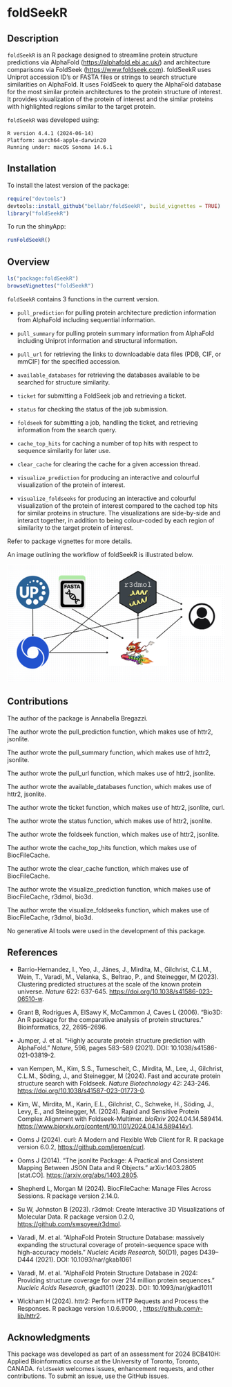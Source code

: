 
<!-- README.md is generated from README.Rmd. Please edit that file -->

# foldSeekR

<!-- badges: start -->
<!-- badges: end -->

## Description

`foldSeekR` is an R package designed to streamline protein structure
predictions via AlphaFold (<https://alphafold.ebi.ac.uk/>) and
architecture comparisons via FoldSeek (<https://www.foldseek.com>).
foldSeekR uses Uniprot accession ID’s or FASTA files or strings to
search structure similarities on AlphaFold. It uses FoldSeek to query
the AlphaFold database for the most similar protein architectures to the
protein structure of interest. It provides visualization of the protein
of interest and the similar proteins with highlighted regions similar to
the target protein.

`foldSeekR` was developed using:

    R version 4.4.1 (2024-06-14)
    Platform: aarch64-apple-darwin20
    Running under: macOS Sonoma 14.6.1

## Installation

To install the latest version of the package:

``` r
require("devtools")
devtools::install_github("bellabr/foldSeekR", build_vignettes = TRUE)
library("foldSeekR")
```

To run the shinyApp:

``` r
runFoldSeekR()
```

## Overview

``` r
ls("package:foldSeekR")
browseVignettes("foldSeekR")
```

`foldSeekR` contains 3 functions in the current version.

- `pull_prediction` for pulling protein architecture prediction
  information from AlphaFold including sequential information.

- `pull_summary` for pulling protein summary information from AlphaFold
  including Uniprot information and structural information.

- `pull_url` for retrieving the links to downloadable data files (PDB,
  CIF, or mmCIF) for the specified accession.

- `available_databases` for retrieving the databases available to be
  searched for structure similarity.

- `ticket` for submitting a FoldSeek job and retrieving a ticket.

- `status` for checking the status of the job submission.

- `foldseek` for submitting a job, handling the ticket, and retrieving
  information from the search query.

- `cache_top_hits` for caching a number of top hits with respect to
  sequence similarity for later use.

- `clear_cache` for clearing the cache for a given accession thread.

- `visualize_prediction` for producing an interactive and colourful
  visualization of the protein of interest.

- `visualize_foldseeks` for producing an interactive and colourful
  visualization of the protein of interest compared to the cached top
  hits for similar proteins in structure. The visualizations are
  side-by-side and interact together, in addition to being colour-coded
  by each region of similarity to the target protein of interest.

Refer to package vignettes for more details.

An image outlining the workflow of foldSeekR is illustrated below.

![](./inst/extdata/foldseek_overview.png)

## Contributions

The author of the package is Annabella Bregazzi.

The author wrote the pull_prediction function, which makes use of httr2,
jsonlite.

The author wrote the pull_summary function, which makes use of httr2,
jsonlite.

The author wrote the pull_url function, which makes use of httr2,
jsonlite.

The author wrote the available_databases function, which makes use of
httr2, jsonlite.

The author wrote the ticket function, which makes use of httr2,
jsonlite, curl.

The author wrote the status function, which makes use of httr2,
jsonlite.

The author wrote the foldseek function, which makes use of httr2,
jsonlite.

The author wrote the cache_top_hits function, which makes use of
BiocFileCache.

The author wrote the clear_cache function, which makes use of
BiocFileCache.

The author wrote the visualize_prediction function, which makes use of
BiocFileCache, r3dmol, bio3d.

The author wrote the visualize_foldseeks function, which makes use of
BiocFileCache, r3dmol, bio3d.

No generative AI tools were used in the development of this package.

## References

- Barrio-Hernandez, I., Yeo, J., Jänes, J., Mirdita, M., Gilchrist,
  C.L.M., Wein, T., Varadi, M., Velanka, S., Beltrao, P., and
  Steinegger, M (2023). Clustering predicted structures at the scale of
  the known protein universe. *Nature* 622: 637-645.
  <https://doi.org/10.1038/s41586-023-06510-w>.

- Grant B, Rodrigues A, ElSawy K, McCammon J, Caves L (2006). “Bio3D: An
  R package for the comparative analysis of protein structures.”
  Bioinformatics, 22, 2695–2696.

- Jumper, J. et al. “Highly accurate protein structure prediction with
  AlphaFold.” *Nature*, 596, pages 583–589 (2021). DOI:
  10.1038/s41586-021-03819-2.

- van Kempen, M., Kim, S.S., Tumescheit, C., Mirdita, M., Lee, J.,
  Gilchrist, C.L.M., Söding, J., and Steinegger, M (2024). Fast and
  accurate protein structure search with Foldseek. *Nature
  Biotechnology* 42: 243-246.
  <https://doi.org/10.1038/s41587-023-01773-0>.

- Kim, W., Mirdita, M., Karin, E.L., Gilchrist, C., Schweke, H., Söding,
  J., Levy, E., and Steinegger, M. (2024). Rapid and Sensitive Protein
  Complex Alignment with Foldseek-Multimer. *bioRxiv* 2024.04.14.589414.
  <https://www.biorxiv.org/content/10.1101/2024.04.14.589414v1>.

- Ooms J (2024). curl: A Modern and Flexible Web Client for R. R package
  version 6.0.2, <https://github.com/jeroen/curl>.

- Ooms J (2014). “The jsonlite Package: A Practical and Consistent
  Mapping Between JSON Data and R Objects.” arXiv:1403.2805 \[stat.CO\].
  <https://arxiv.org/abs/1403.2805>.

- Shepherd L, Morgan M (2024). BiocFileCache: Manage Files Across
  Sessions. R package version 2.14.0.

- Su W, Johnston B (2023). r3dmol: Create Interactive 3D Visualizations
  of Molecular Data. R package version 0.2.0,
  <https://github.com/swsoyee/r3dmol>.

- Varadi, M. et al. “AlphaFold Protein Structure Database: massively
  expanding the structural coverage of protein-sequence space with
  high-accuracy models.” *Nucleic Acids Research*, 50(D1), pages
  D439–D444 (2021). DOI: 10.1093/nar/gkab1061

- Varadi, M. et al. “AlphaFold Protein Structure Database in 2024:
  Providing structure coverage for over 214 million protein sequences.”
  *Nucleic Acids Research*, gkad1011 (2023). DOI: 10.1093/nar/gkad1011

- Wickham H (2024). httr2: Perform HTTP Requests and Process the
  Responses. R package version 1.0.6.9000, ,
  <https://github.com/r-lib/httr2>.

## Acknowledgments

This package was developed as part of an assessment for 2024 BCB410H:
Applied Bioinformatics course at the University of Toronto, Toronto,
CANADA. `foldSeekR` welcomes issues, enhancement requests, and other
contributions. To submit an issue, use the GitHub issues.
